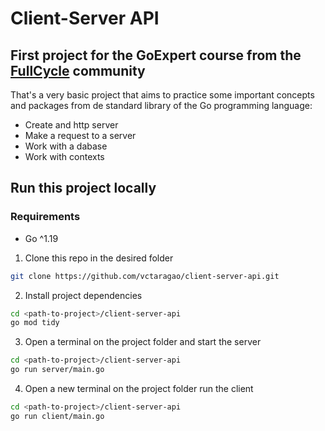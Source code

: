 # Client-Server API

## First project for the GoExpert course from the [FullCycle](https://fullcycle.com.br/) community

That's a very basic project that aims to practice some important concepts and packages from de standard library of the Go programming language:

- Create and http server
- Make a request to a server
- Work with a dabase
- Work with contexts

## Run this project locally

### Requirements
- Go ^1.19

1. Clone this repo in the desired folder
```bash
git clone https://github.com/vctaragao/client-server-api.git
```

2. Install project dependencies
```bash
cd <path-to-project>/client-server-api
go mod tidy
```

3. Open a terminal on the project folder and start the server
```bash
cd <path-to-project>/client-server-api
go run server/main.go
```

4. Open a new terminal on the project folder run the client
```bash
cd <path-to-project>/client-server-api
go run client/main.go
```
